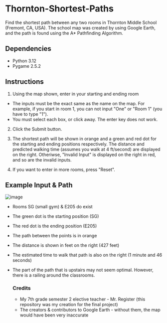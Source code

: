 # Thornton-Shortest-Paths
Find the shortest path between any two rooms in Thornton Middle School (Fremont, CA, USA). The school map was created by using Google Earth, and the path is found using the A* Pathfinding Algorithm.

## Dependencies
- Python 3.12
- Pygame 2.5.2

## Instructions
1. Using the map shown, enter in your starting and ending room
  - The inputs must be the exact same as the name on the map. For example, if you start in room 1, you can not input "One" or "Room 1" (you have to type "1").
  - You must select each box, or click away. The enter key does not work.

2. Click the Submit button.
3. The shortest path will be shown in orange and a green and red dot for the starting and ending positions respectively. The distance and predicted walking time (assumes you walk at 4 ft/second) are displayed on the right. Otheriwse, "Invalid Input" is displayed on the right in red, and so are the invalid inputs.

4. If you want to enter in more rooms, press "Reset".

## Example Input & Path
![image](https://github.com/Pramad712/Thornton-Shortest-Paths/assets/77818951/3d480c4b-c526-4bc5-b5a6-b502f9dcc323)

- Rooms SG (small gym) & E205 do exist
- The green dot is the starting position (SG)
- The red dot is the ending position (E205)
- The path between the points is in orange
- The distance is shown in feet on the right (427 feet)
- The estimated time to walk that path is also on the right (1 minute and 46 seconds)
- The part of the path that is upstairs may not seem optimal. However, there is a railing around the classrooms.

  ### Credits
  - My 7th grade semester 2 elective teacher - Mr. Register (this repository was my creation for the final project)
  - The creators & contributors to Google Earth - without them, the map would have been very inaccurate

